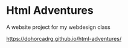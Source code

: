 # Html Adventures

A website project for my webdesign class

https://dohorcadrg.github.io/html-adventures/
